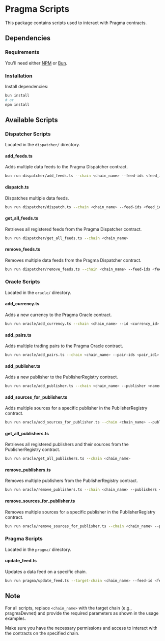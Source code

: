 # Pragma Scripts

This package contains scripts used to interact with Pragma contracts.

## Dependencies

### Requirements

You'll need either [NPM](https://www.npmjs.com/) or [Bun](https://bun.sh/).

### Installation

Install dependencies:

```bash
bun install
# or
npm install
```

## Available Scripts

### Dispatcher Scripts

Located in the `dispatcher/` directory.

#### add_feeds.ts

Adds multiple data feeds to the Pragma Dispatcher contract.

```bash
bun run dispatcher/add_feeds.ts --chain <chain_name> --feed-ids <feed_id1> <feed_id2> ...
```

#### dispatch.ts

Dispatches multiple data feeds.

```bash
bun run dispatcher/dispatch.ts --chain <chain_name> --feed-ids <feed_id1> <feed_id2> ...
```

#### get_all_feeds.ts

Retrieves all registered feeds from the Pragma Dispatcher contract.

```bash
bun run dispatcher/get_all_feeds.ts --chain <chain_name>
```

#### remove_feeds.ts

Removes multiple data feeds from the Pragma Dispatcher contract.

```bash
bun run dispatcher/remove_feeds.ts --chain <chain_name> --feed-ids <feed_id1> <feed_id2> ...
```

### Oracle Scripts

Located in the `oracle/` directory.

#### add_currency.ts

Adds a new currency to the Pragma Oracle contract.

```bash
bun run oracle/add_currency.ts --chain <chain_name> --id <currency_id> --decimals <decimals> --is_abstract --starknet_address <address> --ethereum_address <address>
```

#### add_pairs.ts

Adds multiple trading pairs to the Pragma Oracle contract.

```bash
bun run oracle/add_pairs.ts --chain <chain_name> --pair-ids <pair_id1> <pair_id2> ...
```

#### add_publisher.ts

Adds a new publisher to the PublisherRegistry contract.

```bash
bun run oracle/add_publisher.ts --chain <chain_name> --publisher <name> --address <address>
```

#### add_sources_for_publisher.ts

Adds multiple sources for a specific publisher in the PublisherRegistry contract.

```bash
bun run oracle/add_sources_for_publisher.ts --chain <chain_name> --publisher <name> --sources <source1> <source2> ...
```

#### get_all_publishers.ts

Retrieves all registered publishers and their sources from the PublisherRegistry contract.

```bash
bun run oracle/get_all_publishers.ts --chain <chain_name>
```

#### remove_publishers.ts

Removes multiple publishers from the PublisherRegistry contract.

```bash
bun run oracle/remove_publishers.ts --chain <chain_name> --publishers <name1> <name2> ...
```

#### remove_sources_for_publisher.ts

Removes multiple sources for a specific publisher in the PublisherRegistry contract.

```bash
bun run oracle/remove_sources_for_publisher.ts --chain <chain_name> --publisher <name> --sources <source1> <source2> ...
```

### Pragma Scripts

Located in the `pragma/` directory.

#### update_feed.ts

Updates a data feed on a specific chain.

```bash
bun run pragma/update_feed.ts --target-chain <chain_name> --feed-id <feed_id> --private-key <private_key>
```

## Note

For all scripts, replace `<chain_name>` with the target chain (e.g., pragmaDevnet) and provide the required parameters as shown in the usage examples.

Make sure you have the necessary permissions and access to interact with the contracts on the specified chain.
